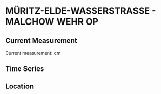 # MÜRITZ-ELDE-WASSERSTRASSE - MALCHOW WEHR OP

## Current Measurement

Current measurement: <Value topic="rivers/pegel-online/MEW/MALCHOW_WEHR_OP/measurementValue"/> cm

## Time Series

<TimeSeries topic="rivers/pegel-online/MEW/MALCHOW_WEHR_OP/measurementValue" period="week" />

## Location

<WorldMap>
  <Marker lat="53.44243741706081" lon="11.765153103231867" labelTopic="rivers/pegel-online/MEW/MALCHOW_WEHR_OP" />
</WorldMap>
